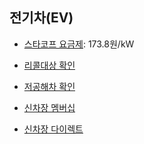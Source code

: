 ## 전기차(EV)

- [스타코프 요금제](https://www.starkoff.co.kr/price-list): 173.8원/kW





- [리콜대상 확인](https://www.car.go.kr/ri/recall/list.do)  
- [저공해차 확인](https://www.ev.or.kr/lcvms-portal/EP020401000SF02.do)  
- [신차장 멤버십](https://manager.lotterentacar.net/main.do)  
- [신차장 다이렉트](https://direct.lotterentacar.net/#)  
